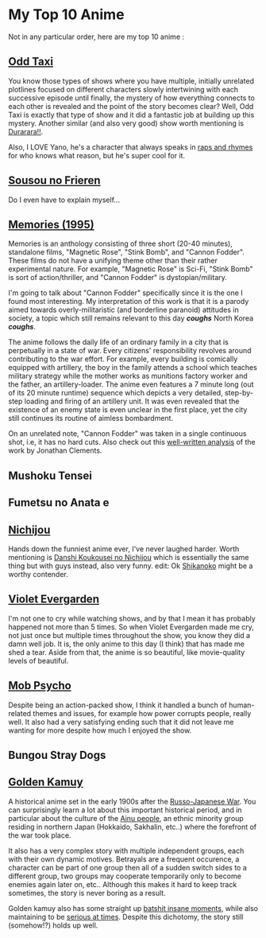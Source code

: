 # My Top 10 Anime

Not in any particular order, here are my top 10 anime :

## [Odd Taxi](https://myanimelist.net/anime/46102/Odd_Taxi)

You know those types of shows where you have multiple, initially unrelated plotlines focused on different characters slowly intertwining with each successive episode until finally, the mystery of how everything connects to each other is revealed and the point of the story becomes clear? Well, Odd Taxi is exactly that type of show and it did a fantastic job at building up this mystery. Another similar (and also very good) show worth mentioning is [Durarara!!](https://myanimelist.net/anime/6746/Durarara).

Also, I LOVE Yano, he's a character that always speaks in [raps and rhymes](https://www.youtube.com/watch?v=kbAIS_7FPPA) for who knows what reason, but he's super cool for it.

## [Sousou no Frieren](https://myanimelist.net/anime/52991/Sousou_no_Frieren)

Do I even have to explain myself...

## [Memories (1995)](https://myanimelist.net/anime/1462/Memories)

Memories is an anthology consisting of three short (20-40 minutes), standalone films, "Magnetic Rose", "Stink Bomb", and "Cannon Fodder". These films do not have a unifying theme other than their rather experimental nature. For example, "Magnetic Rose" is Sci-Fi, "Stink Bomb" is sort of action/thriller, and "Cannon Fodder" is dystopian/military.

I'm going to talk about "Cannon Fodder" specifically since it is the one I found most interesting. My interpretation of this work is that it is a parody aimed towards overly-militaristic (and borderline paranoid) attitudes in society, a topic which still remains relevant to this day ***coughs*** North Korea ***coughs***. 

The anime follows the daily life of an ordinary family in a city that is perpetually in a state of war. Every citizens' responsibility revolves around contributing to the war effort. For example, every building is comically equipped with artillery, the boy in the family attends a school which teaches military strategy while the mother works as munitions factory worker and the father, an artillery-loader. The anime even features a 7 minute long (out of its 20 minute runtime) sequence which depicts a very detailed, step-by-step loading and firing of an artillery unit. It was even revealed that the existence of an enemy state is even unclear in the first place, yet the city still continues its routine of aimless bombardment. 

On an unrelated note, "Cannon Fodder" was taken in a single continuous shot, i.e, it has no hard cuts. Also check out this [well-written analysis](https://blog.alltheanime.com/memories-cannon-fodder/) of the work by Jonathan Clements.

## Mushoku Tensei

## Fumetsu no Anata e

## [Nichijou](https://myanimelist.net/anime/10165/Nichijou)

Hands down the funniest anime ever, I've never laughed harder. Worth mentioning is [Danshi Koukousei no Nichijou](https://myanimelist.net/anime/11843/Danshi_Koukousei_no_Nichijou) which is essentially the same thing but with guys instead, also very funny. edit: Ok [Shikanoko](https://myanimelist.net/anime/58426/Shikanoko_Nokonoko_Koshitantan) might be a worthy contender.

## [Violet Evergarden](https://myanimelist.net/anime/33352/Violet_Evergarden)

I'm not one to cry while watching shows, and by that I mean it has probably happened not more than 5 times. So when Violet Evergarden made me cry, not just once but multiple times throughout the show, you know they did a damn well job. It is, the only anime to this day (I think) that has made me shed a tear. Aside from that, the anime is so beautiful, like movie-quality levels of beautiful.

## [Mob Psycho](https://myanimelist.net/anime/32182/Mob_Psycho_100)

Despite being an action-packed show, I think it handled a bunch of human-related themes and issues, for example how power corrupts people, really well. It also had a very satisfying ending such that it did not leave me wanting for more despite how much I enjoyed the show.

## Bungou Stray Dogs

## [Golden Kamuy](https://myanimelist.net/anime/36028/Golden_Kamuy)

A historical anime set in the early 1900s after the [Russo-Japanese War](https://en.wikipedia.org/wiki/Russo-Japanese_War). You can surprisingly learn a lot about this important historical period, and in particular about the culture of the [Ainu people](https://en.wikipedia.org/wiki/Ainu_people), an ethnic minority group residing in northern Japan (Hokkaido, Sakhalin, etc..) where the forefront of the war took place.

It also has a very complex story with multiple independent groups, each with their own dynamic motives. Betrayals are a frequent occurence, a character can be part of one group then all of a sudden switch sides to a different group, two groups may cooperate temporarily only to become enemies again later on, etc.. Although this makes it hard to keep track sometimes, the story is never boring as a result.

Golden kamuy also has some straight up [batshit insane moments](https://www.youtube.com/watch?v=-nnha04nG2M), while also maintaining to be [serious at times](https://www.youtube.com/watch?v=2XScl7MuTQo). Despite this dichotomy, the story still (somehow!?) holds up well.